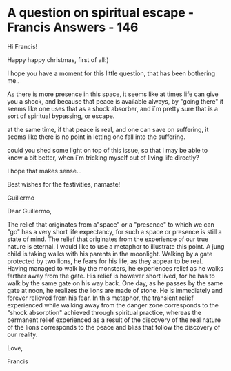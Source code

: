 # A question on spiritual escape - Francis Answers - 146

Hi Francis!

Happy happy christmas, first of all:)&nbsp;

I hope you have a moment for this little question, that has been bothering me..

As there is more presence in this space, it seems like at times life can give you a shock, and because that peace is available always, by &quot;going there&quot; it seems like one uses that as a shock absorber, and i&acute;m pretty sure that is a sort of spiritual bypassing, or escape.

at the same time, if that peace is real, and one can save on suffering, it seems like there is no point in letting one fall into the suffering.&nbsp;

could you shed some light on top of this issue, so that I may be able to know a bit better, when i&acute;m tricking myself out of living life directly?

I hope that makes sense...

Best wishes for the festivities, namaste!

Guillermo

Dear Guillermo,

The relief that originates from a&quot;space&quot; or a &quot;presence&quot; to which we can &quot;go&quot; has a very short life expectancy, for such a space or presence is still a state of mind. The relief that originates from the experience of our true nature is eternal. I would like to use a metaphor to illustrate this point. A jung child is taking walks with his parents in the moonlight. Walking by a gate protected by two lions, he fears for his life, as they appear to be real. Having managed to walk by the monsters, he experiences relief as he walks farther away from the gate. His relief is however short lived, for he has to walk by the same gate on his way back. One day, as he passes by the same gate at noon, he realizes the lions are made of stone. He is immediately and forever relieved from his fear. In this metaphor, the transient relief experienced while walking away from the danger zone corresponds to the &quot;shock absorption&quot; achieved through spiritual practice, whereas the permanent relief experienced as a result of the discovery of the real nature of the lions corresponds to the peace and bliss that follow the discovery of our reality.

Love,

Francis

